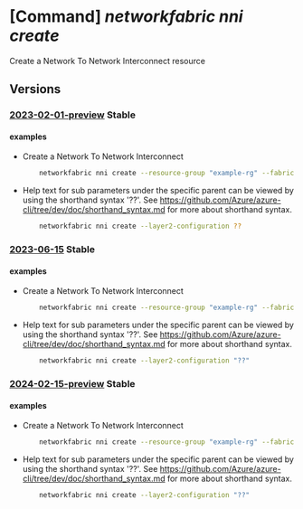 # [Command] _networkfabric nni create_

Create a Network To Network Interconnect resource

## Versions

### [2023-02-01-preview](/Resources/mgmt-plane/L3N1YnNjcmlwdGlvbnMve30vcmVzb3VyY2Vncm91cHMve30vcHJvdmlkZXJzL21pY3Jvc29mdC5tYW5hZ2VkbmV0d29ya2ZhYnJpYy9uZXR3b3JrZmFicmljcy97fS9uZXR3b3JrdG9uZXR3b3JraW50ZXJjb25uZWN0cy97fQ==/2023-02-01-preview.xml) **Stable**

<!-- mgmt-plane /subscriptions/{}/resourcegroups/{}/providers/microsoft.managednetworkfabric/networkfabrics/{}/networktonetworkinterconnects/{} 2023-02-01-preview -->

#### examples

- Create a Network To Network Interconnect
    ```bash
        networkfabric nni create --resource-group "example-rg" --fabric "example-fabric" --resource-name "example-nni" --nni-type "CE" --is-management-type "True" --use-option-b "True" --layer2-configuration "{portCount:3,mtu:1500}" --layer3-configuration "{importRoutePolicyId:'importRoutePolicyId',exportRoutePolicyId:'exportRoutePolicyId',peerASN:28,vlanId:501,primaryIpv4Prefix:'172.31.0.0/31',secondaryIpv4Prefix:'172.31.0.20/31'}"
    ```

- Help text for sub parameters under the specific parent can be viewed by using the shorthand syntax '??'. See https://github.com/Azure/azure-cli/tree/dev/doc/shorthand_syntax.md for more about shorthand syntax.
    ```bash
        networkfabric nni create --layer2-configuration ??
    ```

### [2023-06-15](/Resources/mgmt-plane/L3N1YnNjcmlwdGlvbnMve30vcmVzb3VyY2Vncm91cHMve30vcHJvdmlkZXJzL21pY3Jvc29mdC5tYW5hZ2VkbmV0d29ya2ZhYnJpYy9uZXR3b3JrZmFicmljcy97fS9uZXR3b3JrdG9uZXR3b3JraW50ZXJjb25uZWN0cy97fQ==/2023-06-15.xml) **Stable**

<!-- mgmt-plane /subscriptions/{}/resourcegroups/{}/providers/microsoft.managednetworkfabric/networkfabrics/{}/networktonetworkinterconnects/{} 2023-06-15 -->

#### examples

- Create a Network To Network Interconnect
    ```bash
        networkfabric nni create --resource-group "example-rg" --fabric "example-fabric" --resource-name "example-nni" --nni-type "CE" --is-management-type "True" --use-option-b "True" --import-route-policy "{importIpv4RoutePolicyId:'/subscriptions/xxxxx-xxxx-xxxx-xxxx-xxxxx/resourceGroups/example-rg/providers/microsoft.managednetworkfabric/routePolicies/example-routepolicy',importIpv6RoutePolicyId:'/subscriptions/xxxxx-xxxx-xxxx-xxxx-xxxxx/resourceGroups/example-rg/providers/microsoft.managednetworkfabric/routePolicies/example-routepolicy'}" --export-route-policy "{exportIpv4RoutePolicyId:'/subscriptions/xxxxx-xxxx-xxxx-xxxx-xxxxx/resourceGroups/example-rg/providers/microsoft.managednetworkfabric/routePolicies/example-routepolicy',exportIpv6RoutePolicyId:'/subscriptions/xxxxx-xxxx-xxxx-xxxx-xxxxx/resourceGroups/example-rg/providers/microsoft.managednetworkfabric/routePolicies/example-routepolicy'}" --layer2-configuration "{interfaces:['resourceId'],mtu:1500}" --option-b-layer3-configuration "{peerASN:28,vlanId:501,primaryIpv4Prefix:'172.31.0.0/31',secondaryIpv4Prefix:'172.31.0.20/31'}"
    ```

- Help text for sub parameters under the specific parent can be viewed by using the shorthand syntax '??'. See https://github.com/Azure/azure-cli/tree/dev/doc/shorthand_syntax.md for more about shorthand syntax.
    ```bash
        networkfabric nni create --layer2-configuration "??"
    ```

### [2024-02-15-preview](/Resources/mgmt-plane/L3N1YnNjcmlwdGlvbnMve30vcmVzb3VyY2Vncm91cHMve30vcHJvdmlkZXJzL21pY3Jvc29mdC5tYW5hZ2VkbmV0d29ya2ZhYnJpYy9uZXR3b3JrZmFicmljcy97fS9uZXR3b3JrdG9uZXR3b3JraW50ZXJjb25uZWN0cy97fQ==/2024-02-15-preview.xml) **Stable**

<!-- mgmt-plane /subscriptions/{}/resourcegroups/{}/providers/microsoft.managednetworkfabric/networkfabrics/{}/networktonetworkinterconnects/{} 2024-02-15-preview -->

#### examples

- Create a Network To Network Interconnect
    ```bash
        networkfabric nni create --resource-group "example-rg" --fabric "example-fabric" --resource-name "example-nni" --nni-type "CE" --is-management-type "True" --use-option-b "True" --import-route-policy "{importIpv4RoutePolicyId:'/subscriptions/xxxxx-xxxx-xxxx-xxxx-xxxxx/resourceGroups/example-rg/providers/microsoft.managednetworkfabric/routePolicies/example-routepolicy',importIpv6RoutePolicyId:'/subscriptions/xxxxx-xxxx-xxxx-xxxx-xxxxx/resourceGroups/example-rg/providers/microsoft.managednetworkfabric/routePolicies/example-routepolicy'}" --export-route-policy "{exportIpv4RoutePolicyId:'/subscriptions/xxxxx-xxxx-xxxx-xxxx-xxxxx/resourceGroups/example-rg/providers/microsoft.managednetworkfabric/routePolicies/example-routepolicy',exportIpv6RoutePolicyId:'/subscriptions/xxxxx-xxxx-xxxx-xxxx-xxxxx/resourceGroups/example-rg/providers/microsoft.managednetworkfabric/routePolicies/example-routepolicy'}" --layer2-configuration "{interfaces:['resourceId'],mtu:1500}" --option-b-layer3-configuration "{peerASN:28,vlanId:501,primaryIpv4Prefix:'172.31.0.0/31',secondaryIpv4Prefix:'172.31.0.20/31'}"
    ```

- Help text for sub parameters under the specific parent can be viewed by using the shorthand syntax '??'. See https://github.com/Azure/azure-cli/tree/dev/doc/shorthand_syntax.md for more about shorthand syntax.
    ```bash
        networkfabric nni create --layer2-configuration "??"
    ```
